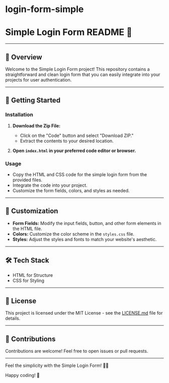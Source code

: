 # login-form-simple

# Simple Login Form README 🚀

---

## 🌟 Overview

Welcome to the Simple Login Form project! This repository contains a straightforward and clean login form that you can easily integrate into your projects for user authentication.

---

## 🚀 Getting Started

### Installation

1. **Download the Zip File:**
   - Click on the "Code" button and select "Download ZIP."
   - Extract the contents to your desired location.

2. **Open `index.html` in your preferred code editor or browser.**

### Usage

- Copy the HTML and CSS code for the simple login form from the provided files.
- Integrate the code into your project.
- Customize the form fields, colors, and styles as needed.

---

## 🎨 Customization

- **Form Fields:** Modify the input fields, button, and other form elements in the HTML file.
- **Colors:** Customize the color scheme in the `styles.css` file.
- **Styles:** Adjust the styles and fonts to match your website's aesthetic.

---

## 🛠️ Tech Stack

- HTML for Structure
- CSS for Styling

---

## 📄 License

This project is licensed under the MIT License - see the [LICENSE.md](LICENSE.md) file for details.

---

## 🤝 Contributions

Contributions are welcome! Feel free to open issues or pull requests.

---

Feel the simplicity with the Simple Login Form! 🚀🔐

Happy coding! 🌟
